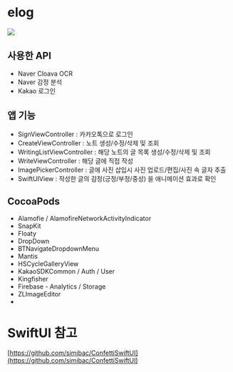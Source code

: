 # elog
<img src = "https://user-images.githubusercontent.com/43868568/147154955-ce96b6e9-86f1-4a79-875f-34d8a21c97a1.png">


## 사용한 API
* Naver Cloava OCR
* Naver 감정 분석
* Kakao 로그인


## 앱 기능
* SignViewController : 카카오톡으로 로그인
* CreateViewController : 노트 생성/수정/삭제 및 조회
* WritingListViewController : 해당 노트의 글 목록 생성/수정/삭제 및 조회
* WriteViewController : 해당 글에 직접 작성
* ImagePickerController : 글에 사진 삽입시 사진 업로드/편집/사진 속 글자 추출
* SwiftUIView : 작성한 글의 감정(긍정/부정/중성) 을 애니메이션 효과로 확인


## CocoaPods
* Alamofie / AlamofireNetworkActivityIndicator
* SnapKit
* Floaty
* DropDown
* BTNavigateDropdownMenu
* Mantis
* HSCycleGalleryView
* KakaoSDKCommon / Auth / User
* Kingfisher
* Firebase - Analytics / Storage
* ZLImageEditor
* 

# SwiftUI 참고
[https://github.com/simibac/ConfettiSwiftUI](https://github.com/simibac/ConfettiSwiftUI)
